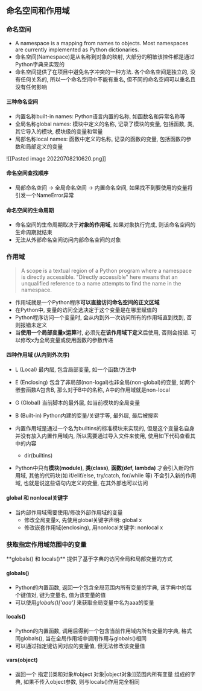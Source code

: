 ## 命名空间和作用域

### 命名空间
- A namespace is a mapping from names to objects. Most namespaces are currently implemented as Python dictionaries.
- 命名空间(Namespace)是从名称到对象的映射, 大部分的明敏该控件都是通过Python字典来实现的
- 命名空间提供了在项目中避免名字冲突的一种方法. 各个命名空间是独立的, 没有任何关系的, 所以一个命名空间中不能有重名, 但不同的命名空间可以重名且没有任何影响

#### 三种命名空间
- 内置名称built-in names: Python语言内置的名称, 如函数名和异常名称等
- 全局名称global names: 模块中定义的名称, 记录了模块的变量, 包括函数, 类, 其它导入的模块, 模块级的变量和常量
- 局部名称local names: 函数中定义的名称, 记录的函数的变量, 包括函数的参数和局部定义的变量

![[Pasted image 20220708210620.png]]

#### 命名空间查找顺序
 - 局部命名空间 -> 全局命名空间 -> 内置命名空间, 如果找不到要使用的变量将引发一个NameError异常
 
#### 命名空间的生命周期
- 命名空间的生命周期取决于**对象的作用域**, 如果对象执行完成, 则该命名空间的生命周期就结束
- 无法从外部命名空间访问内部命名空间的对象

### 作用域
> A scope is a textual region of a Python program where a namespace is directly accessible. "Directly accessible" here means that an unqualified reference to a name attempts to find the name in the namespace.
- 作用域就是一个Python程序**可以直接访问命名空间的正文区域**
- 在Python中, 变量的访问全选决定于这个变量是在哪里赋值的
- Python程序访问一个变量时, 会从内到外一次访问所有的作用域直到找到, 否则报错未定义
- 当**使用一个局部变量x运算**时, 必须先**在该作用域下定义**后使用, 否则会报错. 可以修改x为全局变量或使用函数的参数传递

#### 四种作用域 (从内到外次序)
- L (Local) 最内层, 包含局部变量, 如一个函数/方法中
- E (Enclosing) 包含了非局部(non-logal)也非全局(non-global)的变量, 如两个嵌套函数A包含B, 那么对于B中的名称, A中的作用域就是non-local
- G (Global) 当前脚本的最外层,  如当前模块的全局变量
- B (Built-in) Python内建的变量/关键字等, 最外层, 最后被搜索

- 内置作用域是通过一个名为builtins的标准模块来实现的, 但是这个变量名自身并没有放入内置作用域内, 所以需要通过导入文件来使用, 使用如下代码查看其中的内容
	- dir(builtins)
- Python中只有**模块(module)**, **类(class)**, **函数(def, lambda)** 才会引入新的作用域, 其他的代码块(如 if/elif/else, try/catch, for/while 等) 不会引入新的作用域, 也就是说这些语句内定义的变量, 在其外部也可以访问

#### global 和 nonlocal关键字
- 当内部作用域需要使用/修改外部作用域的变量
	- 修改全局变量x, 先使用global关键字声明: global x
	- 修改嵌套作用域(enclosing), 用nonlocal关键字: nonlocal x

### 获取指定作用域范围中的变量
\*\*globals() 和 locals()\*\* 提供了基于字典的访问全局和局部变量的方式
#### globals()
- Python的内置函数, 返回一个包含全局范围内所有变量的字典, 该字典中的每个键值对, 键为变量名, 值为该变量的值
- 可以使用*globals()['aaa']* 来获取全局变量中名为aaa的变量
#### locals()
- Python的内置函数, 调用后得到一个包含当前作用域内所有变量的字典, 格式同globals(), 当在全局作用域中调用作用与globals()相同
- 可以通过指定键访问对应的变量值, 但无法修改该变量值
#### vars(object)
- 返回一个 指定[[类和对象#object 对象|object对象]]范围内所有变量 组成的字典, 如果不传入object参数, 则与locals()作用完全相同

